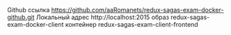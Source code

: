 Github ссылка https://github.com/aaRomanets/redux-sagas-exam-docker-github.git
Локальный адрес http://localhost:2015
образ redux-sagas-exam-docker-client
контейнер redux-sagas-exam-client-frontend